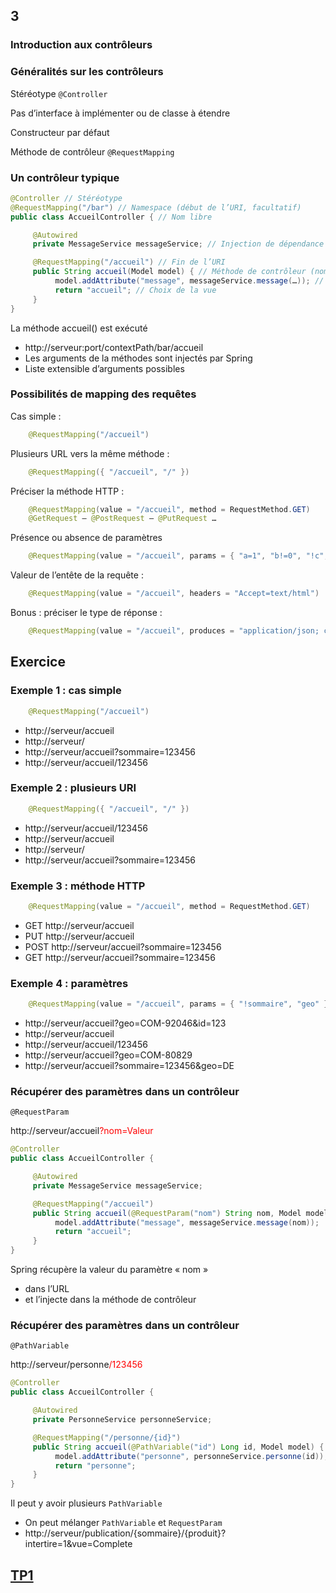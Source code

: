 <!-- .slide: data-background-image="images/spring.png" data-background-size="1200px" class="chapter" -->
## 3
### Introduction aux contrôleurs





<!-- .slide: class="slide" -->
### Généralités sur les contrôleurs
Stéréotype `@Controller`

Pas d’interface à implémenter ou de classe à étendre

Constructeur par défaut

Méthode de contrôleur `@RequestMapping`





<!-- .slide: class="slide" -->
### Un contrôleur typique

```java
@Controller // Stéréotype
@RequestMapping("/bar") // Namespace (début de l’URI, facultatif)
public class AccueilController { // Nom libre

     @Autowired
     private MessageService messageService; // Injection de dépendance

     @RequestMapping("/accueil") // Fin de l’URI
     public String accueil(Model model) { // Méthode de contrôleur (nom libre, arguments variables)
          model.addAttribute("message", messageService.message(…)); // Enrichissement du modèle
          return "accueil"; // Choix de la vue
     }
}
```

La méthode accueil() est exécuté
 - http://serveur:port/contextPath/bar/accueil
 - Les arguments de la méthodes sont injectés par Spring
 - Liste extensible d’arguments possibles





<!-- .slide: class="slide" -->
### Possibilités de mapping des requêtes

Cas simple :
```java
	@RequestMapping("/accueil")
```

Plusieurs URL vers la même méthode :
```java
	@RequestMapping({ "/accueil", "/" })
```

Préciser la méthode HTTP :
```java
	@RequestMapping(value = "/accueil", method = RequestMethod.GET)
	@GetRequest – @PostRequest – @PutRequest …
```

Présence ou absence de paramètres
```java
	@RequestMapping(value = "/accueil", params = { "a=1", "b!=0", "!c", "d" })
```

Valeur de l’entête de la requête :
```java
	@RequestMapping(value = "/accueil", headers = "Accept=text/html")
```






<!-- .slide: class="slide" -->
Bonus : préciser le type de réponse :
```java
	@RequestMapping(value = "/accueil", produces = "application/json; charset=UTF-8")
```





<!-- .slide: data-background-image="images/question.png" data-background-size="700px" class="exercice" -->
## Exercice






<!-- .slide: class="slide" -->
### Exemple 1 : cas simple
```java
	@RequestMapping("/accueil")
```
 - http://serveur/accueil <!-- .element class="fragment highlight-green" -->
 - http://serveur/ <!-- .element class="fragment highlight-red" -->
 - http://serveur/accueil?sommaire=123456 <!-- .element class="fragment highlight-green" -->
 - http://serveur/accueil/123456 <!-- .element class="fragment highlight-red" -->






<!-- .slide: class="slide" -->
### Exemple 2 : plusieurs URI
```java
    @RequestMapping({ "/accueil", "/" })
```
 - http://serveur/accueil/123456 <!-- .element class="fragment highlight-red" -->
 - http://serveur/accueil <!-- .element class="fragment highlight-green" -->
 - http://serveur/ <!-- .element class="fragment highlight-green" -->
 - http://serveur/accueil?sommaire=123456 <!-- .element class="fragment highlight-green" -->






<!-- .slide: class="slide" -->
### Exemple 3 : méthode HTTP
```java
    @RequestMapping(value = "/accueil", method = RequestMethod.GET)
```
 - GET http://serveur/accueil <!-- .element class="fragment highlight-green" -->
 - PUT http://serveur/accueil <!-- .element class="fragment highlight-red" -->
 - POST http://serveur/accueil?sommaire=123456 <!-- .element class="fragment highlight-red" -->
 - GET http://serveur/accueil?sommaire=123456 <!-- .element class="fragment highlight-green" -->






<!-- .slide: class="slide" -->
### Exemple 4 : paramètres
```java
    @RequestMapping(value = "/accueil", params = { "!sommaire", "geo" })
```
 - http://serveur/accueil?geo=COM-92046&id=123 <!-- .element class="fragment highlight-green" -->
 - http://serveur/accueil <!-- .element class="fragment highlight-red" -->
 - http://serveur/accueil/123456 <!-- .element class="fragment highlight-red" -->
 - http://serveur/accueil?geo=COM-80829 <!-- .element class="fragment highlight-green" -->
 - http://serveur/accueil?sommaire=123456&geo=DE <!-- .element class="fragment highlight-red" -->





<!-- .slide: class="slide" -->
### Récupérer des paramètres dans un contrôleur
`@RequestParam`

http://serveur/accueil<span style="color:red">?nom=Valeur</span>

```java
@Controller
public class AccueilController {

     @Autowired
     private MessageService messageService; 

     @RequestMapping("/accueil")
     public String accueil(@RequestParam("nom") String nom, Model model) { 
          model.addAttribute("message", messageService.message(nom));
          return "accueil";
     }
}
```
Spring récupère la valeur du paramètre « nom » 
 - dans l’URL
 - et l’injecte dans la méthode de contrôleur





<!-- .slide: class="slide" -->
### Récupérer des paramètres dans un contrôleur
`@PathVariable`

http://serveur/personne<span style="color:red">/123456</span>

```java
@Controller
public class AccueilController {

     @Autowired
     private PersonneService personneService;

     @RequestMapping("/personne/{id}")
     public String accueil(@PathVariable("id") Long id, Model model) { 
          model.addAttribute("personne", personneService.personne(id));
          return "personne";
     }
}
```
Il peut y avoir plusieurs `PathVariable`
 - On peut mélanger `PathVariable` et `RequestParam`
 - http://serveur/publication/{sommaire}/{produit}?intertire=1&vue=Complete





<!-- .slide: data-background-image="images/tp.png" data-background-size="500px" class="tp" -->
## [TP1](https://github.com/romain-warnan/formation-spring-mvc#0-récupérer-le-code-source-du-tp) 